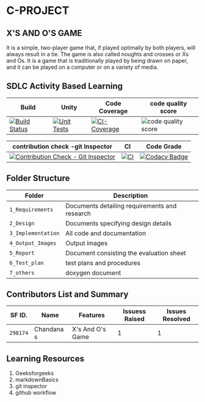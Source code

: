 # C-PROJECT

## **X'S AND O'S  GAME**

It is a simple, two-player game that, if played optimally by both players, will always result in a tie. The game is also called noughts and crosses or Xs and Os. It is a game that is traditionally played by being drawn on paper, and it can be played on a computer or on a variety of media.

## SDLC Activity Based Learning

| Build       |  Unity      | Code Coverage     |  code quality score |   
|-            | -           |-                  |-                    |
| [![Build Status](https://github.com/chandana0777/c-project/actions/workflows/build.yml/badge.svg)](https://github.com/chandana0777/c-project/actions/workflows/build.yml)  | [![Unit Tests](https://github.com/bgvmysore/miniproject_stepin/actions/workflows/unity.yml/badge.svg)](https://github.com/bgvmysore/miniproject_stepin/actions/workflows/unity.yml) | [![CI-Coverage](https://github.com/bgvmysore/miniproject_stepin/actions/workflows/ci-coverage.yml/badge.svg)](https://github.com/bgvmysore/miniproject_stepin/actions/workflows/ci-coverage.yml)|![code quality score](https://www.code-inspector.com/project/24990/score/svg) |

|  contribution check -git Inspector     | CI    | Code Grade|    
| -           |-                  |-             |
|[![Contribution Check - Git Inspector](https://github.com/chandana0777/c-project/actions/workflows/gitinspector.yml/badge.svg)](https://github.com/chandana0777/c-project/actions/workflows/gitinspector.yml)|[![CI](https://github.com/chandana0777/c-project/actions/workflows/cppcheck.yml/badge.svg)](https://github.com/chandana0777/c-project/actions/workflows/cppcheck.yml) |[![Codacy Badge](https://app.codacy.com/project/badge/Grade/a978c628dcff472fab05008ec4b26ee6)](https://www.codacy.com/gh/chandana0777/c-project/dashboard?utm_source=github.com&amp;utm_medium=referral&amp;utm_content=chandana0777/c-project&amp;utm_campaign=Badge_Grade)|


## Folder Structure
Folder             | Description
-------------------| -----------------------------------------
`1_Requirements`   | Documents detailing requirements and research
`2_Design`         | Documents specifying design details
`3_Implementation` | All code and documentation
`4_Output_Images`  | Output images 
`5_Report`         |Document consisting the evaluation sheet
`6_Test_plan`      |test plans and procedures
`7_others`         |doxygen document 

## Contributors List and Summary

SF ID. |  Name   |    Features    | Issuess Raised |Issues Resolved|
|-------|---------|----------------|----------------|---------------|
`298174` | Chandana s  | X's And O's Game    |  1    |  1  |     
   

## Learning Resources
1. Geeksforgeeks
2. markdownBasics
3. git inspector
4. github workflow



  


